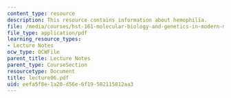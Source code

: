 ```yaml
---
content_type: resource
description: This resource contains information about hemophilia.
file: /media/courses/hst-161-molecular-biology-and-genetics-in-modern-medicine-fall-2007/eefa5f8e1a20d56e6f19582115812aa3_lecture06.pdf
file_type: application/pdf
learning_resource_types:
- Lecture Notes
ocw_type: OCWFile
parent_title: Lecture Notes
parent_type: CourseSection
resourcetype: Document
title: lecture06.pdf
uid: eefa5f8e-1a20-d56e-6f19-582115812aa3
---
```

